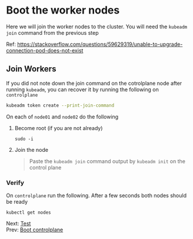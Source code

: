 # Boot the worker nodes

Here we will join the worker nodes to the cluster. You will need the `kubeadm join` command from the previous step

Ref: https://stackoverflow.com/questions/59629319/unable-to-upgrade-connection-pod-does-not-exist

## Join Workers

If you did not note down the join command on the cotrolplane node after running `kubeadm`, you can recover it by running the following on `controlplane`

```bash
kubeadm token create --print-join-command
```

[//]: # (host:node01-node02)
[//]: # (comment:Run kubeadm join)

On each of `node01` and `node02` do the following

1.  Become root (if you are not already)

    ```
    sudo -i
    ```

2.  Join the node

    > Paste the `kubeadm join` command output by `kubeadm init` on the control plane

### Verify

On `controlplane` run the following. After a few seconds both nodes should be ready

```
kubectl get nodes
```

Next: [Test](./07-test.md)</br>
Prev: [Boot controlplane](./05-controlplane.md)
